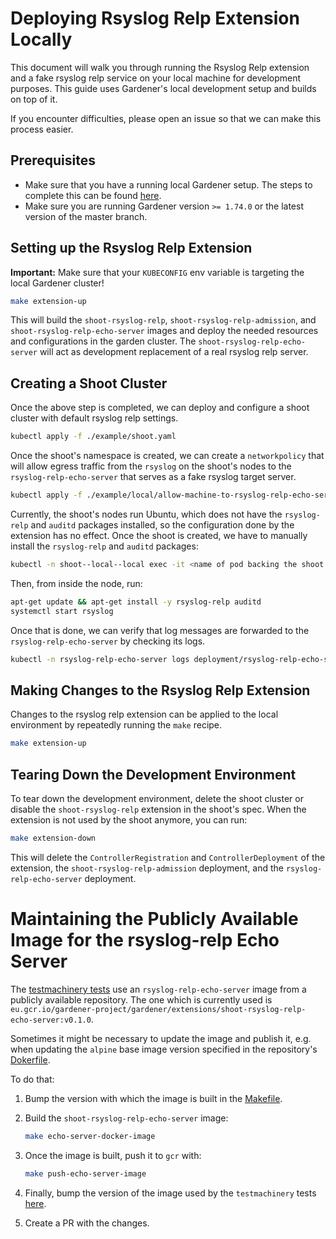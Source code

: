 # Deploying Rsyslog Relp Extension Locally

This document will walk you through running the Rsyslog Relp extension and a fake rsyslog relp service on your local machine for development purposes. This guide uses Gardener's local development setup and builds on top of it.

If you encounter difficulties, please open an issue so that we can make this process easier.

## Prerequisites

- Make sure that you have a running local Gardener setup. The steps to complete this can be found [here](https://github.com/gardener/gardener/blob/master/docs/deployment/getting_started_locally.md).
- Make sure you are running Gardener version `>= 1.74.0` or the latest version of the master branch.

## Setting up the Rsyslog Relp Extension

**Important:** Make sure that your `KUBECONFIG` env variable is targeting the local Gardener cluster!

```bash
make extension-up
```

This will build the `shoot-rsyslog-relp`, `shoot-rsyslog-relp-admission`, and `shoot-rsyslog-relp-echo-server` images and deploy the needed resources and configurations in the garden cluster. The `shoot-rsyslog-relp-echo-server` will act as development replacement of a real rsyslog relp server.

## Creating a Shoot Cluster

Once the above step is completed, we can deploy and configure a shoot cluster with default rsyslog relp settings.

```bash
kubectl apply -f ./example/shoot.yaml
```

Once the shoot's namespace is created, we can create a `networkpolicy` that will allow egress traffic from the `rsyslog` on the shoot's nodes to the `rsyslog-relp-echo-server` that serves as a fake rsyslog target server.

```bash
kubectl apply -f ./example/local/allow-machine-to-rsyslog-relp-echo-server-netpol.yaml
```

Currently, the shoot's nodes run Ubuntu, which does not have the `rsyslog-relp` and `auditd` packages installed, so the configuration done by the extension has no effect.
Once the shoot is created, we have to manually install the `rsyslog-relp` and `auditd` packages:

```bash
kubectl -n shoot--local--local exec -it <name of pod backing the shoot node> -- bash
```

Then, from inside the node, run:

```bash
apt-get update && apt-get install -y rsyslog-relp auditd
systemctl start rsyslog
```

Once that is done, we can verify that log messages are forwarded to the `rsyslog-relp-echo-server` by checking its logs.

```bash
kubectl -n rsyslog-relp-echo-server logs deployment/rsyslog-relp-echo-server
```

## Making Changes to the Rsyslog Relp Extension

Changes to the rsyslog relp extension can be applied to the local environment by repeatedly running the `make` recipe.

```bash
make extension-up
```

## Tearing Down the Development Environment

To tear down the development environment, delete the shoot cluster or disable the `shoot-rsyslog-relp` extension in the shoot's spec. When the extension is not used by the shoot anymore, you can run:

```bash
make extension-down
```

This will delete the `ControllerRegistration` and `ControllerDeployment` of the extension, the `shoot-rsyslog-relp-admission` deployment, and the `rsyslog-relp-echo-server` deployment.

# Maintaining the Publicly Available Image for the rsyslog-relp Echo Server

The [testmachinery tests](../../test/testmachinery/shoot/) use an `rsyslog-relp-echo-server` image from a publicly available repository. The one which is currently used is `eu.gcr.io/gardener-project/gardener/extensions/shoot-rsyslog-relp-echo-server:v0.1.0`.

Sometimes it might be necessary to update the image and publish it, e.g. when updating the `alpine` base image version specified in the repository's [Dokerfile](../../Dockerfile#L34).

To do that:
1. Bump the version with which the image is built in the [Makefile](../../Makefile#L14).
2. Build the `shoot-rsyslog-relp-echo-server` image:
   ```bash
   make echo-server-docker-image
   ```

3. Once the image is built, push it to `gcr` with:
   ```bash
   make push-echo-server-image
   ```

4. Finally, bump the version of the image used by the `testmachinery` tests [here](../../test/testmachinery/shoot/common_test.go).
5. Create a PR with the changes.